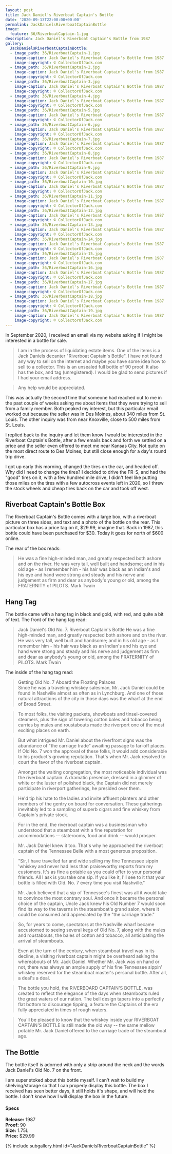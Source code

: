 ```yaml
---
layout: post
title: Jack Daniel's Riverboat Captain's Bottle
date: '2020-09-13T22:00:00+00:00'
permalink: JackDanielsRiverboatCaptainBottle
image:
  feature: 36/RiverboatCaptain-1.jpg
description: Jack Daniel's Riverboat Captain's Bottle from 1987
gallery:
  JackDanielsRiverboatCaptainBottle:
  - image_path: 36/RiverboatCaptain-1.jpg
    image-caption: Jack Daniel's Riverboat Captain's Bottle from 1987
    image-copyright: © CollectorOfJack.com
  - image_path: 36/RiverboatCaptain-2.jpg
    image-caption: Jack Daniel's Riverboat Captain's Bottle from 1987
    image-copyright: © CollectorOfJack.com
  - image_path: 36/RiverboatCaptain-3.jpg
    image-caption: Jack Daniel's Riverboat Captain's Bottle from 1987
    image-copyright: © CollectorOfJack.com
  - image_path: 36/RiverboatCaptain-4.jpg
    image-caption: Jack Daniel's Riverboat Captain's Bottle from 1987
    image-copyright: © CollectorOfJack.com
  - image_path: 36/RiverboatCaptain-5.jpg
    image-caption: Jack Daniel's Riverboat Captain's Bottle from 1987
    image-copyright: © CollectorOfJack.com
  - image_path: 36/RiverboatCaptain-6.jpg
    image-caption: Jack Daniel's Riverboat Captain's Bottle from 1987
    image-copyright: © CollectorOfJack.com
  - image_path: 36/RiverboatCaptain-7.jpg
    image-caption: Jack Daniel's Riverboat Captain's Bottle from 1987
    image-copyright: © CollectorOfJack.com
  - image_path: 36/RiverboatCaptain-8.jpg
    image-caption: Jack Daniel's Riverboat Captain's Bottle from 1987
    image-copyright: © CollectorOfJack.com
  - image_path: 36/RiverboatCaptain-9.jpg
    image-caption: Jack Daniel's Riverboat Captain's Bottle from 1987
    image-copyright: © CollectorOfJack.com
  - image_path: 36/RiverboatCaptain-10.jpg
    image-caption: Jack Daniel's Riverboat Captain's Bottle from 1987
    image-copyright: © CollectorOfJack.com
  - image_path: 36/RiverboatCaptain-11.jpg
    image-caption: Jack Daniel's Riverboat Captain's Bottle from 1987
    image-copyright: © CollectorOfJack.com
  - image_path: 36/RiverboatCaptain-12.jpg
    image-caption: Jack Daniel's Riverboat Captain's Bottle from 1987
    image-copyright: © CollectorOfJack.com
  - image_path: 36/RiverboatCaptain-13.jpg
    image-caption: Jack Daniel's Riverboat Captain's Bottle from 1987
    image-copyright: © CollectorOfJack.com
  - image_path: 36/RiverboatCaptain-14.jpg
    image-caption: Jack Daniel's Riverboat Captain's Bottle from 1987
    image-copyright: © CollectorOfJack.com
  - image_path: 36/RiverboatCaptain-15.jpg
    image-caption: Jack Daniel's Riverboat Captain's Bottle from 1987
    image-copyright: © CollectorOfJack.com
  - image_path: 36/RiverboatCaptain-16.jpg
    image-caption: Jack Daniel's Riverboat Captain's Bottle from 1987
    image-copyright: © CollectorOfJack.com
  - image_path: 36/RiverboatCaptain-17.jpg
    image-caption: Jack Daniel's Riverboat Captain's Bottle from 1987
    image-copyright: © CollectorOfJack.com
  - image_path: 36/RiverboatCaptain-18.jpg
    image-caption: Jack Daniel's Riverboat Captain's Bottle from 1987
    image-copyright: © CollectorOfJack.com
  - image_path: 36/RiverboatCaptain-19.jpg
    image-caption: Jack Daniel's Riverboat Captain's Bottle from 1987
    image-copyright: © CollectorOfJack.com
---
```


In September 2020, I received an email via my website asking if I might be interested in a bottle for sale. 

> I am in the process of liquidating estate items.  One of the items is a Jack Daniels decanter "Riverboat Captain's Bottle".  I have not found any way to sell on the internet and maybe you have some idea how to sell to a collector.  This is an unsealed full bottle of 90 proof.  It also has the box, and tag (unregistered).  I would be glad to send pictures if I had your email address.  

> Any help would be appreciated. 

This was actually the second time that someone had reached out to me in the past couple of weeks asking me about items that they were trying to sell from a family member. Both peaked my interest, but this particular email worked out because the seller was in Des Moines, about 340 miles from St. Louis. The other inquiry was from near Knoxville, close to 500 miles from St. Louis. 

I replied back to the inquiry and let them know I would be interested in the Riverboat Captain's Bottle, after a few emails back and forth we settled on a price and the seller even offered to meet me near Kansas City. Not quite on the most direct route to Des Moines, but still close enough for a day's round trip drive. 

I got up early this morning, changed the tires on the car, and headed off. Why did I need to change the tires? I decided to drive the FR-S, and had the "good" tires on it, with a few hundred mile drive, I didn't feel like putting those miles on the tires with a few autocross events left in 2020, so I threw the stock wheels and cheap tires back on the car and took off west. 

## Riverboat Captain's Bottle Box
The Riverboat Captain's Bottle comes with a large box, with a riverboat picture on three sides, and text and a photo of the bottle on the rear. This particular box has a price tag on it, $29.99, imagine that. Back in 1987, this bottle could have been purchased for $30. Today it goes for north of $600 online.

The rear of the box reads:

> He was a fine high-minded man, and greatly respected both ashore and on the river. He was very tall, well built and handsome; and in his old age - as I remember him - his hair was black as an Indian's and his eye and hand were strong and steady and his nerve and judgement as firm and dear as anybody's young or old, among the FRATERNITY of PILOTS. Mark Twain


## Hang Tag
The bottle came with a hang tag in black and gold, with red, and quite a bit of text. The front of the hang tag read:

> Jack Daniel's Old No. 7. Riverboat Captain's Bottle
> He was a fine high-minded man, and greatly respected both ashore and on the river. He was very tall, well built and handsome; and in his old age - as I remember him - his hair was black as an Indian's and his eye and hand were strong and steady and his nerve and judgement as firm and dear as anybody's young or old, among the FRATERNITY of PILOTS. Mark Twain

The inside of the hang tag read:

> Getting Old No. 7 Aboard the Floating Palaces  
> Since he was a traveling whiskey salesman, Mr. Jack Daniel could be found in Nashville almost as often as in Lynchburg. And one of those natural attractions of the city in those days was the wharf at the end of Broad Street. 

> To most folks, the visiting packets, showboats and tinsel-covered steamers, plus the sign of towering cotton bales and tobacco being carries by mules and roustabouts made the riverport one of the most exciting places on earth.  

> But what intrigued Mr. Daniel about the riverfront signs was the abundance of "the carriage trade" awaiting passage to far-off places. If Old No. 7 won the approval of these folks, it would add considerable to his product's growing reputation. That's when Mr. Jack resolved to court the favor of the riverboat captain.  

> Amongst the waiting congregation, the most noticeable individual was the riverboat captain. A dramatic presence, dressed in a glimmer of white or the luster of polished black, the Captain did not merely participate in riverport gatherings, he presided over them.  

> He'd tip his hate to the ladies and invite affluent planters and other members of the gentry on board for conversation. These gatherings inevitably led to a sampling of superb cigars and fine whiskey from Captain's private stock.  

> For in the end, the riverboat captain was a businessman who understood that a steamboat with a fine reputation for accommodations -- staterooms, food and drink -- would prosper.  

> Mr. Jack Daniel knew it too. That's why he approached the riverboat captain of the Tennessee Belle with a most generous proposition.  

> "Sir, I have travelled far and wide selling my fine Tennessee sippin 'whiskey and never had less than praiseworthy reports from my customers. It's as fine a potable as you could offer to your personal friends. All I ask is you take one sip. If you like it, I'll see to it that your bottle is filled with Old. No. 7 every time you visit Nashville."  

> Mr. Jack believed that a sip of Tennessee's finest was all it would take to convince the most contrary soul. And once it became the personal choice of the captain, Uncle Jack knew his Old Number 7 would soon find its way to the taverns in the steamboat's grand salon, where it could be consumed and appreciated by the "the carriage trade."  

> So, for years to come, spectators at the Nashville wharf became accustomed to seeing several kegs of Old No. 7, along with the mules and roustabouts, the bales of cotton and tobacco, all anticipating the arrival of steamboats.  

> Even at the turn of the century, when steamboat travel was in its decline, a visiting riverboat captain might be overheard asking the whereabouts of Mr. Jack Daniel. Whether Mr. Jack was on hand or not, there was always an ample supply of his fine Tennessee sippin' whiskey reserved for the steamboat master's personal bottle. After all, a deal's a deal.

> The bottle you hold, the RIVERBOARD CAPTAIN'S BOTTLE, was created to reflect the elegance of the days when steamboats ruled the great waters of our nation. The bell design tapers into a perfectly flat bottom to discourage tipping, a feature the Captains of the era fully appreciated in times of rough waters.  

> You'll be pleased to know that the whiskey inside your RIVERBOAT CAPTAIN'S BOTTLE is still made the old way -- the same mellow potable Mr. Jack Daniel offered to the carriage trade of the steamboat age.

## The Bottle
The bottle itself is adorned with only a strip around the neck and the words Jack Daniel's Old No. 7 on the front. 

I am super stoked about this bottle myself. I can't wait to build my shelving/storage so that I can properly display this bottle. The box I received has seen better days, it still holds it's shape, and will hold the bottle. I don't know how I will display the box in the future.

#### Specs

**Release:** 1987  
**Proof:** 90  
**Size:** 1.75L  
**Price:** $29.99  

{% include subgallery.html id="JackDanielsRiverboatCaptainBottle" %}
